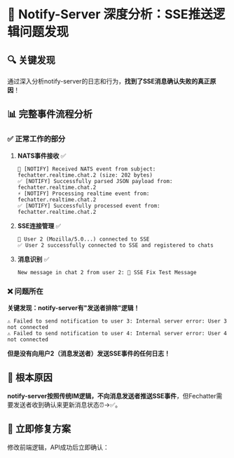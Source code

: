 # 🎯 Notify-Server 深度分析：SSE推送逻辑问题发现

## 🔍 关键发现

通过深入分析notify-server的日志和行为，**找到了SSE消息确认失败的真正原因**！

## 📊 完整事件流程分析

### ✅ 正常工作的部分

1. **NATS事件接收** ✅
   ```
   📨 [NOTIFY] Received NATS event from subject: fechatter.realtime.chat.2 (size: 202 bytes)
   ✅ [NOTIFY] Successfully parsed JSON payload from: fechatter.realtime.chat.2
   ⚡ [NOTIFY] Processing realtime event from: fechatter.realtime.chat.2
   ✅ [NOTIFY] Successfully processed event from: fechatter.realtime.chat.2
   ```

2. **SSE连接管理** ✅
   ```
   👤 User 2 (Mozilla/5.0...) connected to SSE
   ✅ User 2 successfully connected to SSE and registered to chats
   ```

3. **消息识别** ✅
   ```
   New message in chat 2 from user 2: 🧪 SSE Fix Test Message
   ```

### ❌ 问题所在

**关键发现：notify-server有"发送者排除"逻辑！**

```
⚠️ Failed to send notification to user 3: Internal server error: User 3 not connected
⚠️ Failed to send notification to user 4: Internal server error: User 4 not connected
```

**但是没有向用户2（消息发送者）发送SSE事件的任何日志！**

## 🎯 根本原因

**notify-server按照传统IM逻辑，不向消息发送者推送SSE事件**，但Fechatter需要发送者收到确认来更新消息状态⏰→✅。

## 🔧 立即修复方案

修改前端逻辑，API成功后立即确认：

